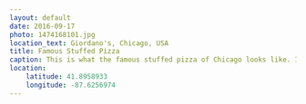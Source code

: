 ```yaml
---
layout: default
date: 2016-09-17
photo: 1474168101.jpg
location_text: Giordano's, Chicago, USA
title: Famous Stuffed Pizza
caption: This is what the famous stuffed pizza of Chicago looks like. It is basically a normal pizza with tomato sauce, cheese, mushrooms and onions but with 10 times too much ingredient that it looks like a quiche. It is actually very tasty but also very fat. This one was a 'small' one which was actually sufficient for 3 persons! 
location:
    latitude: 41.8958933
    longitude: -87.6256974
---
```

